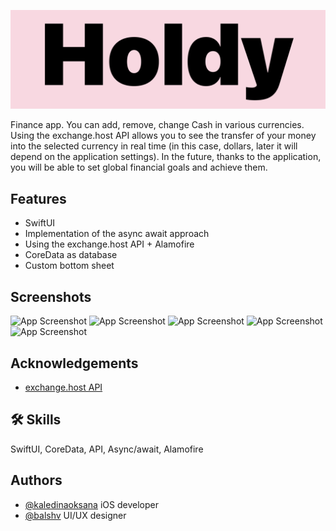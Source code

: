 
![Logo](HoldyLogo.png)




Finance app. You can add, remove, change Cash in various currencies. Using the exchange.host API allows you to see the transfer of your money into the selected currency in real time (in this case, dollars, later it will depend on the application settings). In the future, thanks to the application, you will be able to set global financial goals and achieve them.

## Features

- SwiftUI 
- Implementation of the async await approach
- Using the exchange.host API + Alamofire
- CoreData as database
- Custom bottom sheet


## Screenshots

![App Screenshot](screens/HoldyWalletViewiPhone11.png=true "Wallet View") 
![App Screenshot](screens/HoldyMainsheetiPhone11.png=true "Main sheet") 
![App Screenshot](screens/HoldyEditBalanceiPhone11.png=true "Edit balance") 
![App Screenshot](screens/HoldyaddcashiPhone11.png=true "Add cash") 
![App Screenshot](screens/HoldyCurrencysheetiPhone11.png=true "Currency sheet") 

## Acknowledgements

 - [exchange.host API](https://exchangerate.host/#/)

## 🛠 Skills
SwiftUI, CoreData, API, Async/await, Alamofire


## Authors

- [@kaledinaoksana](https://github.com/kaledinaoksana) iOS developer
- [@balshv](https://github.com/blshv) UI/UX designer

